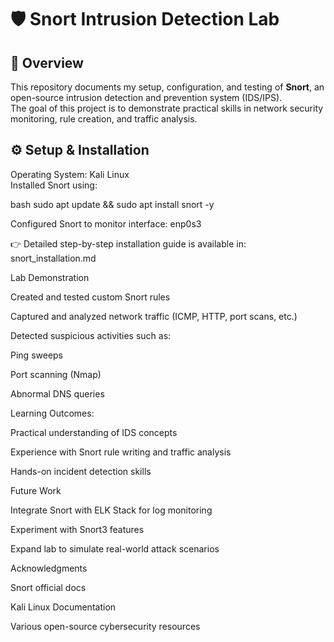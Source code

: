 # 🛡️ Snort Intrusion Detection Lab  

## 📖 Overview  
This repository documents my setup, configuration, and testing of **Snort**, an open-source intrusion detection and prevention system (IDS/IPS).  
The goal of this project is to demonstrate practical skills in network security monitoring, rule creation, and traffic analysis.  



## ⚙️ Setup & Installation  
Operating System: Kali Linux  
 Installed Snort using:  

bash
sudo apt update && sudo apt install snort -y

Configured Snort to monitor interface: enp0s3

👉 Detailed step-by-step installation guide is available in:
snort_installation.md




Lab Demonstration

Created and tested custom Snort rules

Captured and analyzed network traffic (ICMP, HTTP, port scans, etc.)

Detected suspicious activities such as:

Ping sweeps

Port scanning (Nmap)

Abnormal DNS queries




Learning Outcomes:

Practical understanding of IDS concepts

Experience with Snort rule writing and traffic analysis

Hands-on incident detection skills




Future Work

Integrate Snort with ELK Stack for log monitoring

Experiment with Snort3 features

Expand lab to simulate real-world attack scenarios





Acknowledgments

Snort official docs

Kali Linux Documentation

Various open-source cybersecurity resources
